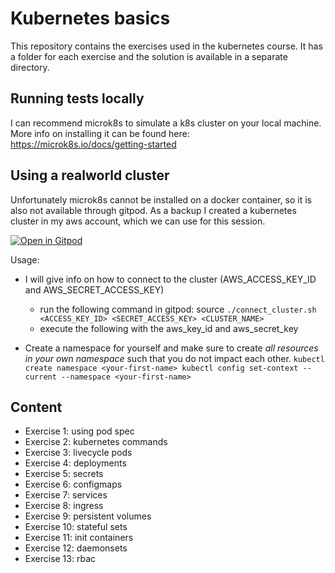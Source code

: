# Kubernetes basics

This repository contains the exercises used in the kubernetes course.
It has a folder for each exercise and the solution is available in a separate directory.

## Running tests locally

I can recommend microk8s to simulate a k8s cluster on your local machine. 
More info on installing it can be found here: https://microk8s.io/docs/getting-started

## Using a realworld cluster

Unfortunately microk8s cannot be installed on a docker container, so it is also not available through gitpod.
As a backup I created a kubernetes cluster in my aws account, which we can use for this session.

[![Open in Gitpod](https://gitpod.io/button/open-in-gitpod.svg)](https://gitpod.io/#https://github.com/datamindedbe/kubernetes_academy_course)

Usage:
- I will give info on how to connect to the cluster (AWS_ACCESS_KEY_ID and AWS_SECRET_ACCESS_KEY)
  - run the following command in gitpod: source `./connect_cluster.sh <ACCESS_KEY_ID> <SECRET_ACCESS_KEY> <CLUSTER_NAME>`
  - execute the following with the aws_key_id and aws_secret_key

- Create a namespace for yourself and make sure to create *all resources in your own namespace* such that you do not impact each other.
`kubectl create namespace <your-first-name>
kubectl config set-context --current --namespace <your-first-name>`


## Content

- Exercise 1: using pod spec
- Exercise 2: kubernetes commands
- Exercise 3: livecycle pods
- Exercise 4: deployments
- Exercise 5: secrets
- Exercise 6: configmaps
- Exercise 7: services
- Exercise 8: ingress
- Exercise 9: persistent volumes
- Exercise 10: stateful sets
- Exercise 11: init containers
- Exercise 12: daemonsets
- Exercise 13: rbac


